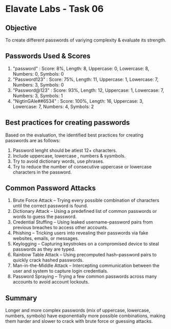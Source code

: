 # Elavate Labs - Task 06

## Objective
To create different passwords of variying complexity & evaluate its strength.  

## Passwords Used & Scores
1. "password" : Score: 8%, Length: 8, Uppercase: 0, Lowercase: 8, Numbers: 0, Symbols: 0 
2. "Password123" : Score: 75%, Length: 11, Uppercase: 1, Lowercase: 7, Numbers: 3, Symbols: 0
3. "Password@123" : Score: 93%, Length: 12, Uppercase: 1, Lowercase: 7, Numbers: 3, Symbols: 1
4. "NigtinGAle##6534" : Score: 100%, Length: 16, Uppercase: 3, Lowercase: 7, Numbers: 4, Symbols: 2

## Best practices for creating passwords
Based on the evaluation, the identified best practices for creating passwords are as follows:  
1. Password lenght should be atlest 12+ characters.
2. Include uppercase, lowercase , numbers & sysmbols.
3. Try to avoid dictionary words, use phrases.
4. Try to reduce the number of consecutive uppercase or lowercase characters in the password.

## Common Password Attacks
1. Brute Force Attack – Trying every possible combination of characters until the correct password is found.
2. Dictionary Attack – Using a predefined list of common passwords or words to guess the password.
3. Credential Stuffing – Using leaked username–password pairs from previous breaches to access other accounts.
4. Phishing – Tricking users into revealing their passwords via fake websites, emails, or messages.
5. Keylogging – Capturing keystrokes on a compromised device to steal passwords as they are typed.
6. Rainbow Table Attack – Using precomputed hash–password pairs to quickly crack hashed passwords.
7. Man-in-the-Middle Attack – Intercepting communication between the user and system to capture login credentials.
8. Password Spraying – Trying a few common passwords across many accounts to avoid account lockouts.

## Summary 
Longer and more complex passwords (mix of uppercase, lowercase, numbers, symbols) have exponentially more possible combinations, making them harder and slower to crack with brute force or guessing attacks.
